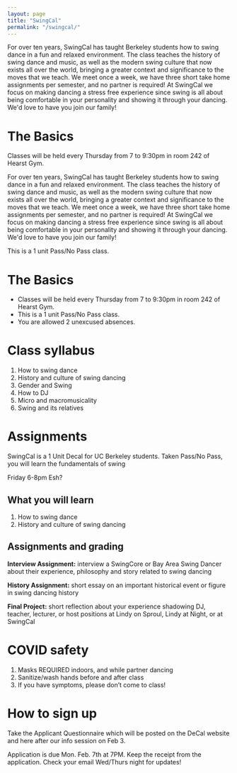 ```yaml
---
layout: page
title: "SwingCal"
permalink: "/swingcal/"
---
```


For over ten years, SwingCal has taught Berkeley students how to swing dance in a fun and relaxed environment. The class teaches the history of swing dance and music, as well as the modern swing culture that now exists all over the world, bringing a greater context and significance to the moves that we teach. We meet once a week, we have three short take home assignments per semester, and no partner is required! At SwingCal we focus on making dancing a stress free experience since swing is all about being comfortable in your personality and showing it through your dancing. We'd love to have you join our family!


# The Basics

Classes will be held every Thursday from 7 to 9:30pm in room 242 of Hearst Gym.

For over ten years, SwingCal has taught Berkeley students how to swing dance in a fun and relaxed environment. The class teaches the history of swing dance and music, as well as the modern swing culture that now exists all over the world, bringing a greater context and significance to the moves that we teach. We meet once a week, we have three short take home assignments per semester, and no partner is required! At SwingCal we focus on making dancing a stress free experience since swing is all about being comfortable in your personality and showing it through your dancing. We'd love to have you join our family!

This is a 1 unit Pass/No Pass class.

# The Basics

- Classes will be held every Thursday from 7 to 9:30pm in room 242 of Hearst Gym.
- This is a 1 unit Pass/No Pass class.
- You are allowed 2 unexcused absences.


# Class syllabus

1. How to swing dance
2. History and culture of swing dancing
3. Gender and Swing
4. How to DJ
5. Micro and macromusicality
6. Swing and its relatives


# Assignments

SwingCal is a 1 Unit Decal for UC Berkeley students.  Taken Pass/No Pass, you will learn the fundamentals of swing

Friday 6-8pm
Esh?

## What you will learn
1. How to swing dance
2. History and culture of swing dancing


## Assignments and grading
**Interview Assignment:** interview a SwingCore or Bay Area Swing Dancer about their experience, philosophy and story related to swing dancing

**History Assignment:** short essay on an important historical event or figure in swing dancing history

**Final Project:** short reflection about your experience shadowing DJ, teacher, lecturer, or host positions at Lindy on Sproul, Lindy at Night, or at SwingCal



# COVID safety
1. Masks REQUIRED indoors, and while partner dancing
2. Sanitize/wash hands before and after class
3. If you have symptoms, please don’t come to class!


# How to sign up

Take the Applicant Questionnaire which will be posted on the DeCal website and here after our info session on Feb 3.


Application is due Mon. Feb. 7th at 7PM. Keep the receipt from the application. Check your email Wed/Thurs night for updates!
